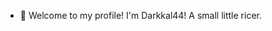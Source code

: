 - 👋 Welcome to my profile! I'm Darkkal44! A small little ricer.

<!---
Darkkal44/Darkkal44 is a ✨ special ✨ repository because its `README.md` (this file) appears on your GitHub profile.
You can click the Preview link to take a look at your changes.
--->
